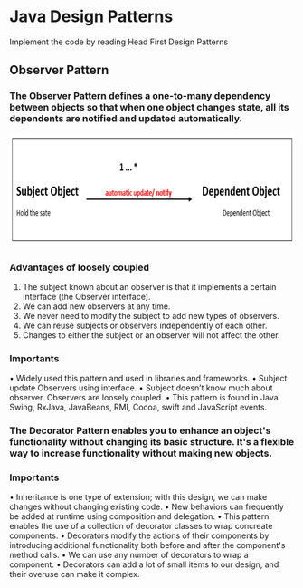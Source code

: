 # Java Design Patterns
Implement the code by reading Head First Design Patterns

## Observer Pattern

### The Observer Pattern defines a one-to-many dependency between objects so that when one object changes state, all its dependents are notified and updated automatically.

<div align="center">
<img src="https://github.com/TharinduWeerasinghe/design-patterns/blob/master/Assets/observer_img.png" width="auto" height="200px">
</div>

### Advantages of loosely coupled
1.	The subject known about an observer is that it implements a certain interface (the Observer interface).
2.	We can add new observers at any time.
3.	We never need to modify the subject to add new types of observers.
4.	We can reuse subjects or observers independently of each other.
5.	Changes to either the subject or an observer will not affect the other.


### Importants
•	Widely used this pattern and used in libraries and frameworks.
•	Subject update Observers using interface.
•	Subject doesn’t know much about observer. Observers are loosely coupled.
•	This pattern is found in Java Swing, RxJava, JavaBeans, RMI, Cocoa, swift and JavaScript events.


### The Decorator Pattern enables you to enhance an object's functionality without changing its basic structure. It's a flexible way to increase functionality without making new objects.

### Importants
•	Inheritance is one type of extension; with this design, we can make changes without changing existing code.
•	New behaviors can frequently be added at runtime using composition and delegation.
•	This pattern enables the use of a collection of decorator classes to wrap concreate components.
•	Decorators modify the actions of their components by introducing additional functionality both before and after the component's method calls.
•	We can use any number of decorators to wrap a component.
•	Decorators can add a lot of small items to our design, and their overuse can make it complex.

